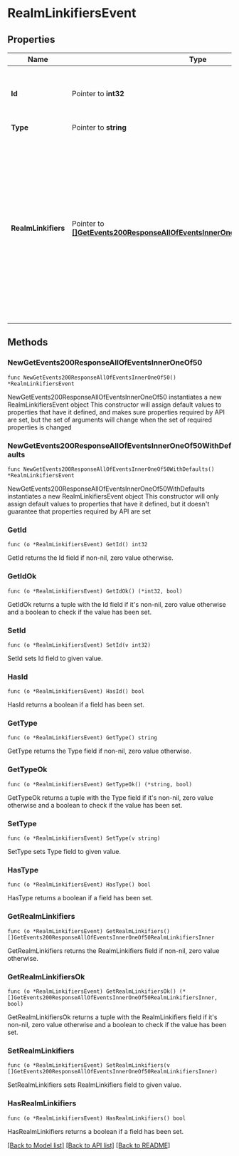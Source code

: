 # RealmLinkifiersEvent

## Properties

Name | Type | Description | Notes
------------ | ------------- | ------------- | -------------
**Id** | Pointer to **int32** | The ID of the event. Events appear in increasing order but may not be consecutive.  | [optional] 
**Type** | Pointer to **string** |  | [optional] 
**RealmLinkifiers** | Pointer to [**[]GetEvents200ResponseAllOfEventsInnerOneOf50RealmLinkifiersInner**](GetEvents200ResponseAllOfEventsInnerOneOf50RealmLinkifiersInner.md) | An ordered array of dictionaries where each dictionary contains details about a single linkifier.  Clients should always process linkifiers in the order given; this is important if the realm has linkifiers with overlapping patterns. The order can be modified using [&#x60;PATCH /realm/linkifiers&#x60;](/api/reorder-linkifiers).  | [optional] 

## Methods

### NewGetEvents200ResponseAllOfEventsInnerOneOf50

`func NewGetEvents200ResponseAllOfEventsInnerOneOf50() *RealmLinkifiersEvent`

NewGetEvents200ResponseAllOfEventsInnerOneOf50 instantiates a new RealmLinkifiersEvent object
This constructor will assign default values to properties that have it defined,
and makes sure properties required by API are set, but the set of arguments
will change when the set of required properties is changed

### NewGetEvents200ResponseAllOfEventsInnerOneOf50WithDefaults

`func NewGetEvents200ResponseAllOfEventsInnerOneOf50WithDefaults() *RealmLinkifiersEvent`

NewGetEvents200ResponseAllOfEventsInnerOneOf50WithDefaults instantiates a new RealmLinkifiersEvent object
This constructor will only assign default values to properties that have it defined,
but it doesn't guarantee that properties required by API are set

### GetId

`func (o *RealmLinkifiersEvent) GetId() int32`

GetId returns the Id field if non-nil, zero value otherwise.

### GetIdOk

`func (o *RealmLinkifiersEvent) GetIdOk() (*int32, bool)`

GetIdOk returns a tuple with the Id field if it's non-nil, zero value otherwise
and a boolean to check if the value has been set.

### SetId

`func (o *RealmLinkifiersEvent) SetId(v int32)`

SetId sets Id field to given value.

### HasId

`func (o *RealmLinkifiersEvent) HasId() bool`

HasId returns a boolean if a field has been set.

### GetType

`func (o *RealmLinkifiersEvent) GetType() string`

GetType returns the Type field if non-nil, zero value otherwise.

### GetTypeOk

`func (o *RealmLinkifiersEvent) GetTypeOk() (*string, bool)`

GetTypeOk returns a tuple with the Type field if it's non-nil, zero value otherwise
and a boolean to check if the value has been set.

### SetType

`func (o *RealmLinkifiersEvent) SetType(v string)`

SetType sets Type field to given value.

### HasType

`func (o *RealmLinkifiersEvent) HasType() bool`

HasType returns a boolean if a field has been set.

### GetRealmLinkifiers

`func (o *RealmLinkifiersEvent) GetRealmLinkifiers() []GetEvents200ResponseAllOfEventsInnerOneOf50RealmLinkifiersInner`

GetRealmLinkifiers returns the RealmLinkifiers field if non-nil, zero value otherwise.

### GetRealmLinkifiersOk

`func (o *RealmLinkifiersEvent) GetRealmLinkifiersOk() (*[]GetEvents200ResponseAllOfEventsInnerOneOf50RealmLinkifiersInner, bool)`

GetRealmLinkifiersOk returns a tuple with the RealmLinkifiers field if it's non-nil, zero value otherwise
and a boolean to check if the value has been set.

### SetRealmLinkifiers

`func (o *RealmLinkifiersEvent) SetRealmLinkifiers(v []GetEvents200ResponseAllOfEventsInnerOneOf50RealmLinkifiersInner)`

SetRealmLinkifiers sets RealmLinkifiers field to given value.

### HasRealmLinkifiers

`func (o *RealmLinkifiersEvent) HasRealmLinkifiers() bool`

HasRealmLinkifiers returns a boolean if a field has been set.


[[Back to Model list]](../README.md#documentation-for-models) [[Back to API list]](../README.md#documentation-for-api-endpoints) [[Back to README]](../README.md)


